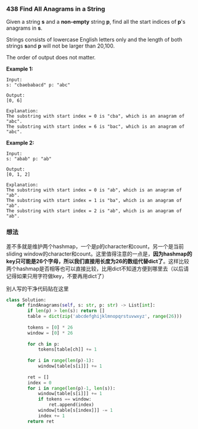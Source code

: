 ### 438  Find All Anagrams in a String

Given a string **s** and a **non-empty** string **p**, find all the start indices of **p**'s anagrams in **s**.

Strings consists of lowercase English letters only and the length of both strings **s**and **p** will not be larger than 20,100.

The order of output does not matter.

**Example 1:**

```
Input:
s: "cbaebabacd" p: "abc"

Output:
[0, 6]

Explanation:
The substring with start index = 0 is "cba", which is an anagram of "abc".
The substring with start index = 6 is "bac", which is an anagram of "abc".
```

**Example 2:**

```
Input:
s: "abab" p: "ab"

Output:
[0, 1, 2]

Explanation:
The substring with start index = 0 is "ab", which is an anagram of "ab".
The substring with start index = 1 is "ba", which is an anagram of "ab".
The substring with start index = 2 is "ab", which is an anagram of "ab".
```

### 想法

差不多就是维护两个hashmap，一个是p的character和count，另一个是当前sliding window的character和count。这里值得注意的一点是，**因为hashmap的key只可能是26个字母，所以我们直接用长度为26的数组代替dict了**。这样比较两个hashmap是否相等也可以直接比较，比用dict不知道方便到哪里去（以后请记得如果只用字符做key，不要再用dict了）

别人写的干净代码贴在这里

```python
class Solution:
    def findAnagrams(self, s: str, p: str) -> List[int]:
        if len(p) > len(s): return []
        table = dict(zip('abcdefghijklmnopqrstuvwxyz', range(26)))
        
        tokens = [0] * 26
        window = [0] * 26
        
        for ch in p:
            tokens[table[ch]] += 1
        
        for i in range(len(p)-1):
            window[table[s[i]]] += 1
            
        ret = []
        index = 0
        for i in range(len(p)-1, len(s)):
            window[table[s[i]]] += 1
            if tokens == window:
                ret.append(index)
            window[table[s[index]]] -= 1
            index += 1
        return ret
```

